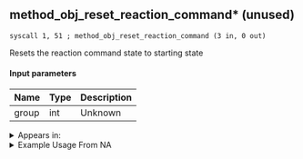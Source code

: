 ## method_obj_reset_reaction_command* (unused)

`syscall 1, 51 ; method_obj_reset_reaction_command (3 in, 0 out)`

Resets the reaction command state to starting state

#### Input parameters
| Name | Type | Description
|------|------|------------
| group   | int   | Unknown




<details>
	<summary>Appears in:</summary>

</details>

<details>
	<summary>Example Usage From NA</summary>
```

```
</details>

